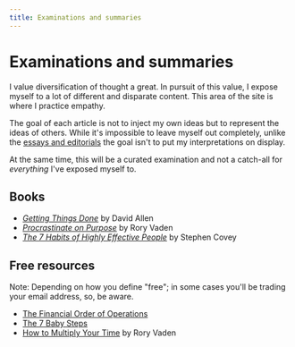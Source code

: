 ```yaml
---
title: Examinations and summaries
---
```


# Examinations and summaries

I value diversification of thought a great. In pursuit of this value, I expose myself to a lot of different and disparate content. This area of the site is where I practice empathy.

The goal of each article is not to inject my own ideas but to represent the ideas of others. While it's impossible to leave myself out completely, unlike the [essays and editorials](/essays-and-editorials/) the goal isn't to put my interpretations on display.

At the same time, this will be a curated examination and not a catch-all for *everything* I've exposed myself to.

## Books

- [*Getting Things Done*](/examinations/getting-things-done/) by David Allen
- [*Procrastinate on Purpose*](/examinations/procrastinate-on-purpose/) by Rory Vaden
- [*The 7 Habits of Highly Effective People*](/examinations/the-7-habits-of-highly-effective-people/) by Stephen Covey

## Free resources

Note: Depending on how you define "free"; in some cases you'll be trading your email address, so, be aware.

- [The Financial Order of Operations](/examinations/money-guy-food/)
- [The 7 Baby Steps](/examinations/ramsey-solutions-the-7-baby-steps/)
- [How to Multiply Your Time](/examinations/procrastinate-on-purpose/) by Rory Vaden
